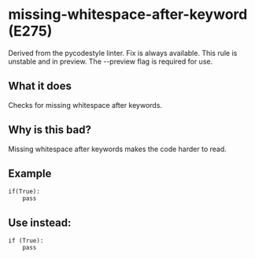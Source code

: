 # missing-whitespace-after-keyword (E275)
Derived from the pycodestyle linter.
Fix is always available.
This rule is unstable and in preview. The --preview flag is required for use.
## What it does
Checks for missing whitespace after keywords.
## Why is this bad?
Missing whitespace after keywords makes the code harder to read.
## Example
```
if(True):
    pass
```
## Use instead:
```
if (True):
    pass
```